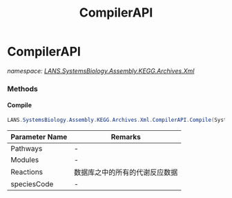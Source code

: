 ﻿---
title: CompilerAPI
---

# CompilerAPI
_namespace: [LANS.SystemsBiology.Assembly.KEGG.Archives.Xml](N-LANS.SystemsBiology.Assembly.KEGG.Archives.Xml.html)_





### Methods

#### Compile
```csharp
LANS.SystemsBiology.Assembly.KEGG.Archives.Xml.CompilerAPI.Compile(System.Collections.Generic.IEnumerable{LANS.SystemsBiology.Assembly.KEGG.Archives.Xml.Nodes.PwyBriteFunc},System.Collections.Generic.IEnumerable{LANS.SystemsBiology.Assembly.KEGG.DBGET.bGetObject.Module},System.Collections.Generic.IEnumerable{LANS.SystemsBiology.Assembly.KEGG.DBGET.bGetObject.Reaction},System.String)
```


|Parameter Name|Remarks|
|--------------|-------|
|Pathways|-|
|Modules|-|
|Reactions|数据库之中的所有的代谢反应数据|
|speciesCode|-|



